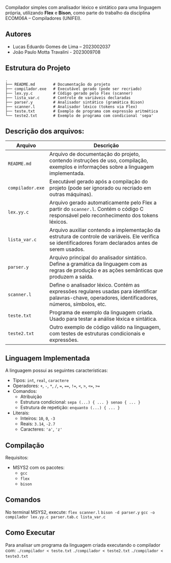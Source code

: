 Compilador simples com analisador léxico e sintático para uma linguagem própria, utilizando **Flex** e **Bison**, como parte do trabalho da disciplina ECOM06A – Compiladores (UNIFEI).

##  Autores

- Lucas Eduardo Gomes de Lima – 2023002037
- João Paulo Motta Travalini - 2023009708

##  Estrutura do Projeto

```
.
├── README.md        # Documentação do projeto
├── compilador.exe   # Executável gerado (pode ser recriado)
├── lex.yy.c         # Código gerado pelo Flex (scanner)
├── lista_var.c      # Controle de variáveis declaradas
├── parser.y         # Analisador sintático (gramática Bison)
├── scanner.l        # Analisador léxico (tokens via Flex)
├── teste.txt        # Exemplo de programa com expressão aritmética
└── teste2.txt       # Exemplo de programa com condicional 'sepa'
```

## Descrição dos arquivos:
| Arquivo          | Descrição                                                                                                                                                |
| ---------------- | -------------------------------------------------------------------------------------------------------------------------------------------------------- |
| `README.md`      | Arquivo de documentação do projeto, contendo instruções de uso, compilação, exemplos e informações sobre a linguagem implementada.                       |
| `compilador.exe` | Executável gerado após a compilação do projeto (pode ser ignorado ou recriado em outras máquinas).                                                       |
| `lex.yy.c`       | Arquivo gerado automaticamente pelo Flex a partir do `scanner.l`. Contém o código C responsável pelo reconhecimento dos tokens léxicos.                  |
| `lista_var.c`    | Arquivo auxiliar contendo a implementação da estrutura de controle de variáveis. Ele verifica se identificadores foram declarados antes de serem usados. |
| `parser.y`       | Arquivo principal do analisador sintático. Define a gramática da linguagem com as regras de produção e as ações semânticas que produzem a saída.         |
| `scanner.l`      | Define o analisador léxico. Contém as expressões regulares usadas para identificar palavras-chave, operadores, identificadores, números, símbolos, etc.  |
| `teste.txt`      | Programa de exemplo da linguagem criada. Usado para testar a análise léxica e sintática.                                                                 |
| `teste2.txt`     | Outro exemplo de código válido na linguagem, com testes de estruturas condicionais e expressões.                                                         |

## Linguagem Implementada

A linguagem possui as seguintes características:

- Tipos: `int`, `real`, `caractere`
- Operadores: `+`, `-`, `*`, `/`, `=`, `==`, `!=`, `<`, `>`, `<=`, `>=`
- Comandos:
  - Atribuição
  - Estrutura condicional: `sepa (...) { ... } senao { ... }`
  - Estrutura de repetição: `enquanto (...) { ... }`
- Literais:
  - Inteiros: `10`, `0`, `-3`
  - Reais: `3.14`, `-2.7`
  - Caracteres: `'a'`, `'z'`


## Compilação

Requisitos:

- MSYS2 com os pacotes:
  - `gcc`
  - `flex`
  - `bison`

## Comandos
No terminal MSYS2, execute:
`
flex scanner.l
`
`
bison -d parser.y
`
`
gcc -o compilador lex.yy.c parser.tab.c lista_var.c
`
## Como Executar
Para analisar um programa da linguagem criada executando o compilador com:
`
./compilador < teste.txt
`
`
./compilador < teste2.txt
`
`
./compilador < teste3.txt
`
`
`



